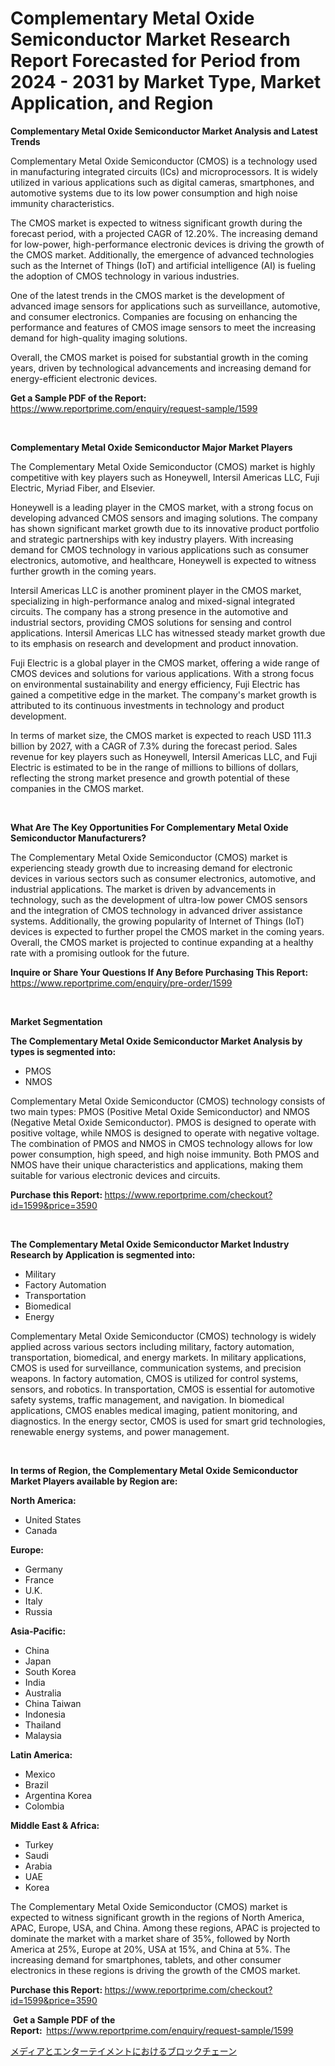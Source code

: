 <p><h1>Complementary Metal Oxide Semiconductor Market Research Report Forecasted for Period from 2024 -  2031 by Market Type, Market Application, and Region</h1></p><p><strong>Complementary Metal Oxide Semiconductor Market Analysis and Latest Trends</strong></p>
<p><p>Complementary Metal Oxide Semiconductor (CMOS) is a technology used in manufacturing integrated circuits (ICs) and microprocessors. It is widely utilized in various applications such as digital cameras, smartphones, and automotive systems due to its low power consumption and high noise immunity characteristics.</p><p>The CMOS market is expected to witness significant growth during the forecast period, with a projected CAGR of 12.20%. The increasing demand for low-power, high-performance electronic devices is driving the growth of the CMOS market. Additionally, the emergence of advanced technologies such as the Internet of Things (IoT) and artificial intelligence (AI) is fueling the adoption of CMOS technology in various industries.</p><p>One of the latest trends in the CMOS market is the development of advanced image sensors for applications such as surveillance, automotive, and consumer electronics. Companies are focusing on enhancing the performance and features of CMOS image sensors to meet the increasing demand for high-quality imaging solutions.</p><p>Overall, the CMOS market is poised for substantial growth in the coming years, driven by technological advancements and increasing demand for energy-efficient electronic devices.</p></p>
<p><strong>Get a Sample PDF of the Report:&nbsp;</strong> <a href="https://www.reportprime.com/enquiry/request-sample/1599">https://www.reportprime.com/enquiry/request-sample/1599</a></p>
<p>&nbsp;</p>
<p><strong>Complementary Metal Oxide Semiconductor Major Market Players</strong></p>
<p><p>The Complementary Metal Oxide Semiconductor (CMOS) market is highly competitive with key players such as Honeywell, Intersil Americas LLC, Fuji Electric, Myriad Fiber, and Elsevier. </p><p>Honeywell is a leading player in the CMOS market, with a strong focus on developing advanced CMOS sensors and imaging solutions. The company has shown significant market growth due to its innovative product portfolio and strategic partnerships with key industry players. With increasing demand for CMOS technology in various applications such as consumer electronics, automotive, and healthcare, Honeywell is expected to witness further growth in the coming years.</p><p>Intersil Americas LLC is another prominent player in the CMOS market, specializing in high-performance analog and mixed-signal integrated circuits. The company has a strong presence in the automotive and industrial sectors, providing CMOS solutions for sensing and control applications. Intersil Americas LLC has witnessed steady market growth due to its emphasis on research and development and product innovation.</p><p>Fuji Electric is a global player in the CMOS market, offering a wide range of CMOS devices and solutions for various applications. With a strong focus on environmental sustainability and energy efficiency, Fuji Electric has gained a competitive edge in the market. The company's market growth is attributed to its continuous investments in technology and product development.</p><p>In terms of market size, the CMOS market is expected to reach USD 111.3 billion by 2027, with a CAGR of 7.3% during the forecast period. Sales revenue for key players such as Honeywell, Intersil Americas LLC, and Fuji Electric is estimated to be in the range of millions to billions of dollars, reflecting the strong market presence and growth potential of these companies in the CMOS market.</p></p>
<p>&nbsp;</p>
<p><strong>What Are The Key Opportunities For Complementary Metal Oxide Semiconductor Manufacturers?</strong></p>
<p><p>The Complementary Metal Oxide Semiconductor (CMOS) market is experiencing steady growth due to increasing demand for electronic devices in various sectors such as consumer electronics, automotive, and industrial applications. The market is driven by advancements in technology, such as the development of ultra-low power CMOS sensors and the integration of CMOS technology in advanced driver assistance systems. Additionally, the growing popularity of Internet of Things (IoT) devices is expected to further propel the CMOS market in the coming years. Overall, the CMOS market is projected to continue expanding at a healthy rate with a promising outlook for the future.</p></p>
<p><strong>Inquire or Share Your Questions If Any Before Purchasing This Report:</strong> <a href="https://www.reportprime.com/enquiry/pre-order/1599">https://www.reportprime.com/enquiry/pre-order/1599</a></p>
<p>&nbsp;</p>
<p><strong>Market Segmentation</strong></p>
<p><strong>The Complementary Metal Oxide Semiconductor Market Analysis by types is segmented into:</strong></p>
<p><ul><li>PMOS</li><li>NMOS</li></ul></p>
<p><p>Complementary Metal Oxide Semiconductor (CMOS) technology consists of two main types: PMOS (Positive Metal Oxide Semiconductor) and NMOS (Negative Metal Oxide Semiconductor). PMOS is designed to operate with positive voltage, while NMOS is designed to operate with negative voltage. The combination of PMOS and NMOS in CMOS technology allows for low power consumption, high speed, and high noise immunity. Both PMOS and NMOS have their unique characteristics and applications, making them suitable for various electronic devices and circuits.</p></p>
<p><strong>Purchase this Report:&nbsp;</strong><a href="https://www.reportprime.com/checkout?id=1599&price=3590">https://www.reportprime.com/checkout?id=1599&price=3590</a></p>
<p>&nbsp;</p>
<p><strong>The Complementary Metal Oxide Semiconductor Market Industry Research by Application is segmented into:</strong></p>
<p><ul><li>Military</li><li>Factory Automation</li><li>Transportation</li><li>Biomedical</li><li>Energy</li></ul></p>
<p><p>Complementary Metal Oxide Semiconductor (CMOS) technology is widely applied across various sectors including military, factory automation, transportation, biomedical, and energy markets. In military applications, CMOS is used for surveillance, communication systems, and precision weapons. In factory automation, CMOS is utilized for control systems, sensors, and robotics. In transportation, CMOS is essential for automotive safety systems, traffic management, and navigation. In biomedical applications, CMOS enables medical imaging, patient monitoring, and diagnostics. In the energy sector, CMOS is used for smart grid technologies, renewable energy systems, and power management.</p></p>
<p>&nbsp;</p>
<p><strong>In terms of Region, the Complementary Metal Oxide Semiconductor Market Players available by Region are:</strong></p>
<p>
    <p> <strong> North America: </strong>
        <ul>
            <li>United States</li>
            <li>Canada</li>
        </ul>
        </p> 
    <p> <strong> Europe: </strong>
        <ul>
            <li>Germany</li>
            <li>France</li>
            <li>U.K.</li>
            <li>Italy</li>
            <li>Russia</li>
        </ul>
        </p> 
    <p> <strong> Asia-Pacific: </strong>
        <ul>
            <li>China</li>
            <li>Japan</li>
            <li>South Korea</li>
            <li>India</li>
            <li>Australia</li>
            <li>China Taiwan</li>
            <li>Indonesia</li>
            <li>Thailand</li>
            <li>Malaysia</li>
        </ul>
        </p> 
    <p> <strong> Latin America: </strong>
        <ul>
            <li>Mexico</li>
            <li>Brazil</li>
            <li>Argentina Korea</li>
            <li>Colombia</li>
        </ul>
        </p> 
    <p> <strong> Middle East & Africa: </strong>
        <ul>
            <li>Turkey</li>
            <li>Saudi</li>
            <li>Arabia</li>
            <li>UAE</li>
            <li>Korea</li>
        </ul>
    </p>
    </p>
<p><p>The Complementary Metal Oxide Semiconductor (CMOS) market is expected to witness significant growth in the regions of North America, APAC, Europe, USA, and China. Among these regions, APAC is projected to dominate the market with a market share of 35%, followed by North America at 25%, Europe at 20%, USA at 15%, and China at 5%. The increasing demand for smartphones, tablets, and other consumer electronics in these regions is driving the growth of the CMOS market.</p></p>
<p><strong>Purchase this Report: </strong><a href="https://www.reportprime.com/checkout?id=1599&price=3590">https://www.reportprime.com/checkout?id=1599&price=3590</a></p>
<p>&nbsp;<strong>Get a Sample PDF of the Report:&nbsp;&nbsp;</strong><a href="https://www.reportprime.com/enquiry/request-sample/1599">https://www.reportprime.com/enquiry/request-sample/1599</a></p>
<p><strong></strong></p>
<p><p><a href="https://github.com/ksxzwxabcuynh011/Market-Research-Report-List-1/blob/main/92868169794.md">メディアとエンターテイメントにおけるブロックチェーン</a></p></p>